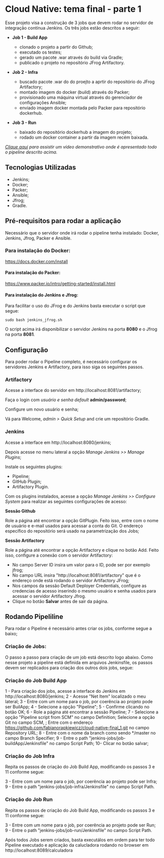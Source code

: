 # Cloud Native: tema final - parte 1

Esse projeto visa a construção de 3 jobs que devem rodar no servidor de integração contínua Jenkins. Os três jobs estão descritos a seguir:

 - **Job 1 - Build App**
   - clonado o projeto a partir do Github;
   - executado os testes;
   - gerado um pacote .war através do build via Gradle;
   - publicado o projeto no repositório JFrog Artifactory.

 - **Job 2 - Infra**
   - buscado pacote .war do do proejto a aprtir do repositório do JFrog Artifactory;
   - montado imagem do docker (build) através do Packer;
   - provisionado uma máquina virtual através do gerenciador de configurações Ansible;
   - enviado imagem docker montada pelo Packer para repositório dockerhub.

 - **Job 3 - Run** 
   - baixado do repositório dockerhub a imagem do projeto;
   - rodado um docker container a partir da imagem recém baixada.

_[Clique aqui](https://www.youtube.com/) para assistir um vídeo demonstrativo onde é apresentado todo o pipeline descrito acima._


## Tecnologias Utilizadas

 - Jenkins;
 - Docker;
 - Packer;
 - Ansible;
 - Jfrog;
 - Gradle.


## Pré-requisitos para rodar a aplicação

Necessário que o servidor onde irá rodar o pipeline tenha instalado: Docker, Jenkins, Jfrog, Packer e Ansible.

### Para instalação do Docker:

https://docs.docker.com/install

#### Para instalação do Packer:

https://www.packer.io/intro/getting-started/install.html

#### Para instalação do Jenkins e Jfrog:

Para facilitar o uso do JFrog e do Jenkins basta executar o script que segue:

```
sudo bash jenkins_jfrog.sh
```

O script acima irá disponibilizar o servidor Jenkins na porta **8080** e o Jfrog na porta **8081**.


## Configuração

Para poder rodar o Pipeline completo, é necessário configurar os servidores Jenkins e Artifactory, para isso siga os seguintes passos.

### Artifactory

Acesse a interface do servidor em http://localhost:8081/artifactory;

Faça o login com *usuário e senha default* **admin/password**;

Configure um novo usuário e senha;

Vá para Welcome, *admin > Quick Setup* and crie um repositório Gradle.


### Jenkins

Acesse a interface em http://localhost:8080/jenkins;

Depois acesse no menu lateral a opção *Manage Jenkins >> Manage Plugins*;

Instale os seguintes plugins:
 - Pipeline;
 - GitHub Plugin;
 - Artifactory Plugin.

Com os plugins instalados, acesse a opção *Manage Jenkins >> Configure System* para realizar as seguintes configurações de acesso: 

**Sessão Github**

Role a página até encontrar a opção GitPlugin. Feito isso, entre com o nome de usuário e e-mail usados para acessar a conta do Git. O
endereço específico do repositório será usado na parametrização dos Jobs; 

**Sessão Artifactory**

Role a página até encontrar a opção Artifactory e clique no botão Add. Feito isso, configure a conexão com o servidor Artifactory:

 - No campo Server ID insira um valor para o ID, pode ser por exemplo jfrog;
 - No campo URL insira "http://localhost:8081/artifactory" que é o endereço onde está rodando o servidor Artifactory JFrog;
 - Nos campos da sessão Default Deployer Credentials, configure as credencias de acesso inserindo o mesmo usuário e senha usados para acessar o servidor Artifactory Jfrog.
 - Clique no botão **Salvar** antes de sair da página.

## Rodando Pipeliline

Para rodar o Pipeline é necessário antes criar os jobs, conforme segue a baixo;

### Criação de Jobs:

O passo a passo para criação de um job está descrito logo abaixo. Como nesse projeto a pipeline está definida em arquivos Jenkinsfile, os passos devem ser replicados para criação dos outros dois jobs, segue:
  
### Criação do Job Build App
 
1 - Para criação dos jobs, acesse a interface do Jenkins em http://localhost:8080/jenkins;
2 - Acesse "Net Item" localizado o meu lateral;
3 - Entre com um nome para o job, por coerência ao projeto pode ser BuilApp;
4 - Selecione a opção "Pipeline";
5 - Confirme clicando no botão OK;
6 - Role a página até encontrar a sessão Pipeline;
7 - Selecione a opção "Pipeline script from SCM" no campo Definition;
	Selecione a opção Git no campo SCM, ;
	Entre com o endereço https://github.com/fabianorapkiewicz/cloud-native-final_1.git no campo Repository URL; 
8 - Entre com o nome da branch como sendo */master no campo Branch Specifier;
9 - Entre o path "jenkins-jobs/job-buildApp/Jenkinsfile" no campo Script Path;
10- Clicar no botão salvar;

	
### Criação do Job Infra

Repita os passos de criação do Job Build App, modificando os passos 3 e 11 conforme segue: 

3 - Entre com um nome para o job, por coerência ao projeto pode ser Infra;
9 - Entre o path "jenkins-jobs/job-infra/Jenkinsfile" no campo Script Path.

### Criação do Job Run

Repita os passos de criação do Job Build App, modificando os passos 3 e 11 conforme segue: 

3 - Entre com um nome para o job, por coerência ao projeto pode ser Run;
9 - Entre o path "jenkins-jobs/job-run/Jenkinsfile" no campo Script Path.

Após todos Jobs serem criados, basta executálos em ordem para ter todo Pipeline executado e aplicação da calucladora rodando no browser em
http://localhost:8089/calculadora

